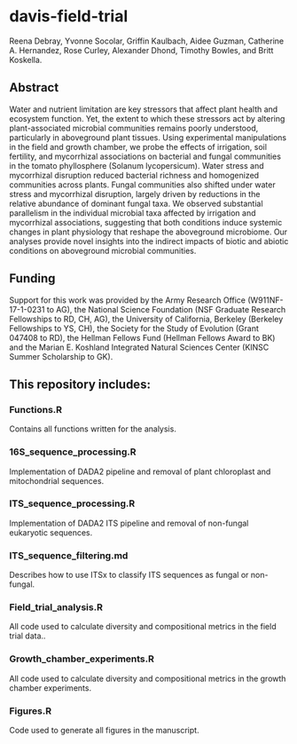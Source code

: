 # davis-field-trial

Reena Debray, Yvonne Socolar, Griffin Kaulbach, Aidee Guzman, Catherine A. Hernandez, Rose Curley, Alexander Dhond, Timothy Bowles, and Britt Koskella.

## Abstract
Water and nutrient limitation are key stressors that affect plant health and ecosystem function. Yet, the extent to which these stressors act by altering plant-associated microbial communities remains poorly understood, particularly in aboveground plant tissues. Using experimental manipulations in the field and growth chamber, we probe the effects of irrigation, soil fertility, and mycorrhizal associations on bacterial and fungal communities in the tomato phyllosphere (Solanum lycopersicum). Water stress and mycorrhizal disruption reduced bacterial richness and homogenized communities across plants. Fungal communities also shifted under water stress and mycorrhizal disruption, largely driven by reductions in the relative abundance of dominant fungal taxa. We observed substantial parallelism in the individual microbial taxa affected by irrigation and mycorrhizal associations, suggesting that both conditions induce systemic changes in plant physiology that reshape the aboveground microbiome. Our analyses provide novel insights into the indirect impacts of biotic and abiotic conditions on aboveground microbial communities.

## Funding
Support for this work was provided by the Army Research Office (W911NF-17-1-0231 to AG), the National Science Foundation (NSF Graduate Research Fellowships to RD, CH, AG), the University of California, Berkeley (Berkeley Fellowships to YS, CH), the Society for the Study of Evolution (Grant 047408 to RD), the Hellman Fellows Fund (Hellman Fellows Award to BK) and the Marian E. Koshland Integrated Natural Sciences Center (KINSC Summer Scholarship to GK).

## This repository includes:
### Functions.R
Contains all functions written for the analysis.
### 16S_sequence_processing.R
Implementation of DADA2 pipeline and removal of plant chloroplast and mitochondrial sequences.
### ITS_sequence_processing.R
Implementation of DADA2 ITS pipeline and removal of non-fungal eukaryotic sequences.
### ITS_sequence_filtering.md
Describes how to use ITSx to classify ITS sequences as fungal or non-fungal.
### Field_trial_analysis.R
All code used to calculate diversity and compositional metrics in the field trial data..
### Growth_chamber_experiments.R
All code used to calculate diversity and compositional metrics in the growth chamber experiments.
### Figures.R
Code used to generate all figures in the manuscript.
